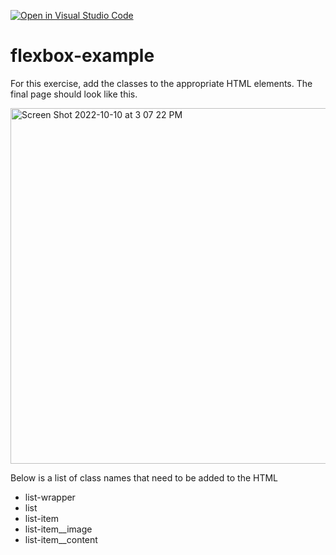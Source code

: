 [![Open in Visual Studio Code](https://classroom.github.com/assets/open-in-vscode-c66648af7eb3fe8bc4f294546bfd86ef473780cde1dea487d3c4ff354943c9ae.svg)](https://classroom.github.com/online_ide?assignment_repo_id=8859548&assignment_repo_type=AssignmentRepo)
# flexbox-example

For this exercise, add the classes to the appropriate HTML elements. The final page should look like this.

<img width="569" alt="Screen Shot 2022-10-10 at 3 07 22 PM" src="https://user-images.githubusercontent.com/87832673/194944290-c683f511-dca4-45f0-aa8c-0cc01b73ca36.png">

Below is a list of class names that need to be added to the HTML

<ul>
<li>list-wrapper</li>
<li>list</li>
<li>list-item</li>
<li>list-item__image</li>
<li>list-item__content</li>
</ul>
